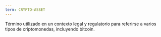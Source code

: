 ```yaml
---
term: CRYPTO-ASSET
---
```


Término utilizado en un contexto legal y regulatorio para referirse a varios tipos de criptomonedas, incluyendo bitcoin.